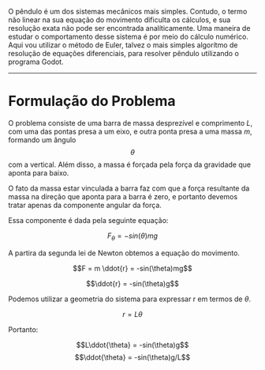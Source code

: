 <!-- Adiciona MathJax -->
<script type="text/javascript" async
  src="https://cdn.jsdelivr.net/npm/mathjax@3/es5/tex-mml-chtml.js">
</script>

O pêndulo é um dos sistemas mecânicos mais simples. Contudo, o termo não linear na sua equação do movimento dificulta os cálculos, e sua resolução exata não pode ser encontrada analíticamente. Uma maneira de estudar o comportamento desse sistema é por meio do cálculo numérico.
Aqui vou utilizar o método de Euler, talvez o mais simples algorítmo de resolução de equações diferenciais, para resolver pêndulo utilizando o programa Godot.


---
# Formulação do Problema

O problema consiste de uma barra de massa desprezível e comprimento *L*, com uma das pontas presa a um eixo, e outra ponta presa a uma massa *m*, formando um ângulo $$\theta$$ com a vertical. Além disso, a massa é forçada pela força da gravidade que aponta para baixo.

O fato da massa estar vinculada a barra faz com que a força resultante da massa na direção que aponta para a barra é zero, e portanto devemos tratar apenas da componente angular da força.

Essa componente é dada pela seguinte equação:

$$ F_{\theta} = -sin(\theta)mg $$

A partira da segunda lei de Newton obtemos a equação do movimento.

$$F = m \ddot{r} = -sin(\theta)mg$$

$$\ddot{r} = -sin(\theta)g$$

Podemos utilizar a geometria do sistema para expressar r em termos de $\theta$.

$$r = L \theta$$

Portanto:

$$L\ddot{\theta} = -sin(\theta)g$$
$$\ddot{\theta} = -sin(\theta)g/L$$


